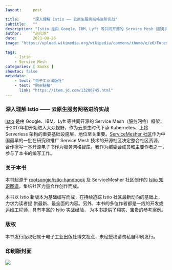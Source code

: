 ```yaml
---
layout:     post

title:      "深入理解 Istio —— 云原生服务网格进阶实战"
subtitle:   ""
description: "Istio 是由 Google、IBM、Lyft 等共同开源的 Service Mesh（服务网格）框架，于2017年初开始进入大众视野，作为云原生时代下承 Kubernetes、上接 Serverless 架构的重要基础设施层，地位至关重要。ServiceMesher 社区作为中国最早的一批在研究和推广 Service Mesh 技术的开源社区决定整合社区资源，合作撰写一本开源电子书作为服务网格智库。我作为编委会成员和主要作者之一，参与了本书的编写工作。"
author:     "赵化冰"
date:       2021-08-26
image: "https://upload.wikimedia.org/wikipedia/commons/thumb/e/e6/Forested_hills_in_Lysekil_in_fog_-_B%26W.jpg/2560px-Forested_hills_in_Lysekil_in_fog_-_B%26W.jpg"

tags:
    - Istio
    - Service Mesh
categories: [ Books ]
showtoc: false
metadata:
    - text: "电子工业出版社"
    - text: "购买链接"
      link: "https://item.jd.com/13200745.html"
---
```

### 深入理解 Istio —— 云原生服务网格进阶实战

[Istio](https://istio.io/zh) 是由 Google、IBM、Lyft 等共同开源的 Service Mesh（服务网格）框架，于2017年初开始进入大众视野，作为云原生时代下承 Kubernetes、上接 Serverless 架构的重要基础设施层，地位至关重要。[ServiceMesher 社区](https://www.servicemesher.com/)作为中国最早的一批在研究和推广 Service Mesh 技术的开源社区决定整合社区资源，合作撰写一本开源电子书作为服务网格智库。我作为编委会成员和主要作者之一，参与了本书的编写工作。

### 关于本书

本书起源于 [rootsongjc/istio-handbook](https://github.com/rootsongjc/istio-handbook) 及 ServiceMesher 社区创作的 [Istio 知识图谱](https://github.com/servicemesher/istio-knowledge-map)，集结社区力量合作创作而成。

本书以 Istio 新版本为基础编写而成，在持续追踪 Istio 社区最新动向的基础上，力求为读者提 供最新、最全面的内容。另外，本书的多位作者都是一线的开发或运维工程师，具有丰富的 Istio 实战经验， 为本书提供了翔实、宝贵的参考案例。

### 版权

本书发行版权归属于电子工业出版社博文视点，未经授权请勿私自印刷发行。

### 印刷版封面
![](/img/2021-08-26-istio-handbook/book.jpeg)
